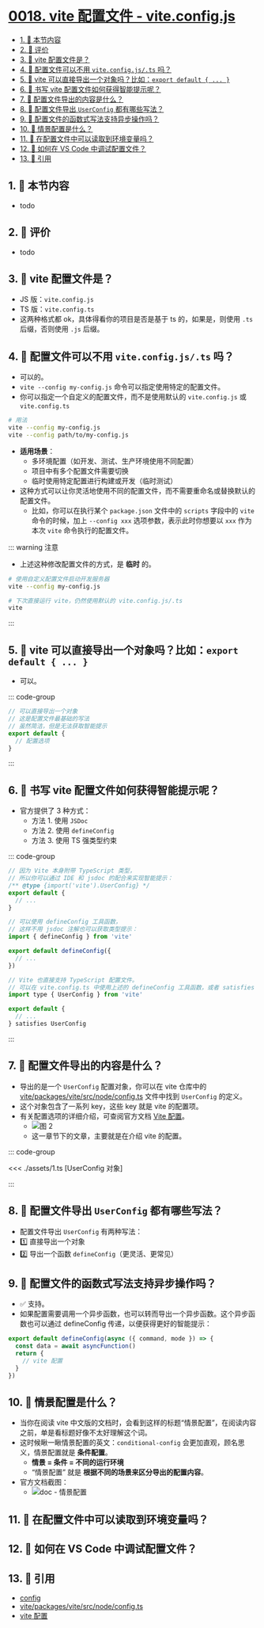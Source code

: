 # [0018. vite 配置文件 - vite.config.js](https://github.com/tnotesjs/TNotes.vite/tree/main/notes/0018.%20vite%20%E9%85%8D%E7%BD%AE%E6%96%87%E4%BB%B6%20-%20vite.config.js)

<!-- region:toc -->

- [1. 🎯 本节内容](#1--本节内容)
- [2. 🫧 评价](#2--评价)
- [3. 🤔 vite 配置文件是？](#3--vite-配置文件是)
- [4. 🤔 配置文件可以不用 `vite.config.js/.ts` 吗？](#4--配置文件可以不用-viteconfigjsts-吗)
- [5. 🤔 vite 可以直接导出一个对象吗？比如：`export default { ... }`](#5--vite-可以直接导出一个对象吗比如export-default---)
- [6. 🤔 书写 vite 配置文件如何获得智能提示呢？](#6--书写-vite-配置文件如何获得智能提示呢)
- [7. 🤔 配置文件导出的内容是什么？](#7--配置文件导出的内容是什么)
- [8. 🤔 配置文件导出 `UserConfig` 都有哪些写法？](#8--配置文件导出-userconfig-都有哪些写法)
- [9. 🤔 配置文件的函数式写法支持异步操作吗？](#9--配置文件的函数式写法支持异步操作吗)
- [10. 🤔 情景配置是什么？](#10--情景配置是什么)
- [11. 🤔 在配置文件中可以读取到环境变量吗？](#11--在配置文件中可以读取到环境变量吗)
- [12. 🤔 如何在 VS Code 中调试配置文件？](#12--如何在-vs-code-中调试配置文件)
- [13. 🔗 引用](#13--引用)

<!-- endregion:toc -->

## 1. 🎯 本节内容

- todo

## 2. 🫧 评价

- todo

## 3. 🤔 vite 配置文件是？

- JS 版：`vite.config.js`
- TS 版：`vite.config.ts`
- 这两种格式都 ok，具体得看你的项目是否是基于 ts 的，如果是，则使用 `.ts` 后缀，否则使用 `.js` 后缀。

## 4. 🤔 配置文件可以不用 `vite.config.js/.ts` 吗？

- 可以的。
- `vite --config my-config.js` 命令可以指定使用特定的配置文件。
- 你可以指定一个自定义的配置文件，而不是使用默认的 `vite.config.js` 或 `vite.config.ts`

```bash
# 用法
vite --config my-config.js
vite --config path/to/my-config.js
```

- **适用场景**：
  - 多环境配置（如开发、测试、生产环境使用不同配置）
  - 项目中有多个配置文件需要切换
  - 临时使用特定配置进行构建或开发（临时测试）
- 这种方式可以让你灵活地使用不同的配置文件，而不需要重命名或替换默认的配置文件。
  - 比如，你可以在执行某个 `package.json` 文件中的 `scripts` 字段中的 `vite` 命令的时候，加上 `--config xxx` 选项参数，表示此时你想要以 `xxx` 作为本次 `vite` 命令执行的配置文件。

::: warning 注意

- 上述这种修改配置文件的方式，是 **临时** 的。

```bash
# 使用自定义配置文件启动开发服务器
vite --config my-config.js

# 下次直接运行 vite，仍然使用默认的 vite.config.js/.ts
vite
```

:::

## 5. 🤔 vite 可以直接导出一个对象吗？比如：`export default { ... }`

- 可以。

::: code-group

```ts [vite.config.ts]
// 可以直接导出一个对象
// 这是配置文件最基础的写法
// 虽然简洁，但是无法获取智能提示
export default {
  // 配置选项
}
```

:::

## 6. 🤔 书写 vite 配置文件如何获得智能提示呢？

- 官方提供了 3 种方式：
  - 方法 1. 使用 `JSDoc`
  - 方法 2. 使用 `defineConfig`
  - 方法 3. 使用 TS 强类型约束

::: code-group

```js [1]
// 因为 Vite 本身附带 TypeScript 类型，
// 所以你可以通过 IDE 和 jsdoc 的配合来实现智能提示：
/** @type {import('vite').UserConfig} */
export default {
  // ...
}
```

```js [2]
// 可以使用 defineConfig 工具函数，
// 这样不用 jsdoc 注解也可以获取类型提示：
import { defineConfig } from 'vite'

export default defineConfig({
  // ...
})
```

```js [3]
// Vite 也直接支持 TypeScript 配置文件。
// 可以在 vite.config.ts 中使用上述的 defineConfig 工具函数，或者 satisfies 运算符
import type { UserConfig } from 'vite'

export default {
  // ...
} satisfies UserConfig
```

:::

## 7. 🤔 配置文件导出的内容是什么？

- 导出的是一个 `UserConfig` 配置对象，你可以在 vite 仓库中的 [vite/packages/vite/src/node/config.ts][2] 文件中找到 `UserConfig` 的定义。
- 这个对象包含了一系列 key，这些 key 就是 vite 的配置项。
- 有关配置选项的详细介绍，可查阅官方文档 [Vite 配置][3]。
  - ![图 2](https://cdn.jsdelivr.net/gh/tnotesjs/imgs@main/2025-10-05-14-56-23.png)
  - 这一章节下的文章，主要就是在介绍 vite 的配置。

::: code-group

<<< ./assets/1.ts [UserConfig 对象]

:::

## 8. 🤔 配置文件导出 `UserConfig` 都有哪些写法？

- 配置文件导出 `UserConfig` 有两种写法：
- 1️⃣ 直接导出一个对象
- 2️⃣ 导出一个函数 `defineConfig`（更灵活、更常见）

## 9. 🤔 配置文件的函数式写法支持异步操作吗？

- ✅ 支持。
- 如果配置需要调用一个异步函数，也可以转而导出一个异步函数。这个异步函数也可以通过 defineConfig 传递，以便获得更好的智能提示：

```js {1,2}
export default defineConfig(async ({ command, mode }) => {
  const data = await asyncFunction()
  return {
    // vite 配置
  }
})
```

## 10. 🤔 情景配置是什么？

- 当你在阅读 vite 中文版的文档时，会看到这样的标题“情景配置”，在阅读内容之前，单是看标题好像不太好理解这个词。
- 这时候瞅一瞅情景配置的英文：`conditional-config` 会更加直观，顾名思义，情景配置就是 **条件配置**。
  - **情景 = 条件 = 不同的运行环境**
  - “情景配置” 就是 **根据不同的场景来区分导出的配置内容**。
- 官方文档截图：
  - ![doc - 情景配置](https://cdn.jsdelivr.net/gh/tnotesjs/imgs@main/2025-10-04-23-20-21.png)

## 11. 🤔 在配置文件中可以读取到环境变量吗？

## 12. 🤔 如何在 VS Code 中调试配置文件？

## 13. 🔗 引用

- [config][1]
- [vite/packages/vite/src/node/config.ts][2]
- [vite 配置][3]

[1]: https://cn.vite.dev/config/
[2]: https://github.com/vitejs/vite/blob/main/packages/vite/src/node/config.ts
[3]: https://cn.vite.dev/config/
